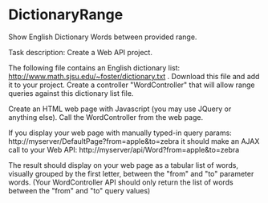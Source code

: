 # DictionaryRange
 Show English Dictionary Words between provided range.
 
 Task description:
 Create a Web API project.
 
The following file contains an English dictionary list: http://www.math.sjsu.edu/~foster/dictionary.txt .
Download this file and add it to your project.
Create a controller "WordController" that will allow range queries against this dictionary list file.
 
Create an HTML web page with Javascript (you may use JQuery or anything else). 
Call the WordController from the web page.
 
If you display your web page with manually typed-in query params:
http://myserver/DefaultPage?from=apple&to=zebra
it should make an AJAX call to your Web API: 
http://myserver/api/Word?from=apple&to=zebra
 
The result should display on your web page as a tabular list of words, visually grouped by the first letter, between the "from" and "to" parameter words.
(Your WordController API should only return the list of words between the "from" and "to" query values)
